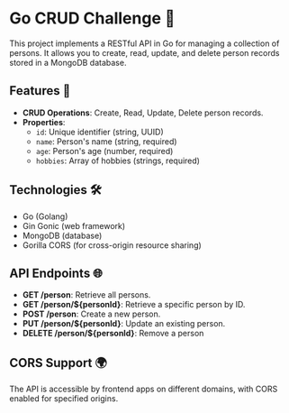 # Go CRUD Challenge 🚀

This project implements a RESTful API in Go for managing a collection of persons. It allows you to create, read, update, and delete person records stored in a MongoDB database.

## Features 🌟
- **CRUD Operations**: Create, Read, Update, Delete person records.
- **Properties**:
  - `id`: Unique identifier (string, UUID)
  - `name`: Person's name (string, required)
  - `age`: Person's age (number, required)
  - `hobbies`: Array of hobbies (strings, required)

## Technologies 🛠️
- Go (Golang)
- Gin Gonic (web framework)
- MongoDB (database)
- Gorilla CORS (for cross-origin resource sharing)

## API Endpoints 🌐

- **GET /person**: Retrieve all persons.
- **GET /person/${personId}**: Retrieve a specific person by ID.
- **POST /person**: Create a new person.
- **PUT /person/${personId}**: Update an existing person.
- **DELETE /person/${personId}**: Remove a person

## CORS Support 🌍
The API is accessible by frontend apps on different domains, with CORS enabled for specified origins.